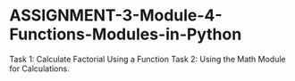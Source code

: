 # ASSIGNMENT-3-Module-4-Functions-Modules-in-Python
Task 1: Calculate Factorial Using a Function 
Task 2: Using the Math Module for Calculations.
